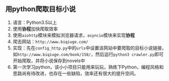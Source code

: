 ## 用python爬取目标小说
1. 语言：Python3.5以上
2. 使用**协程**加快爬取效率
3. 使用`aiohttp`模块来模拟浏览器请求，`asyncio`模块来实现**协程**
4. 爬去网站：`http://www.biqiuge.com/`
5. 实现：先在`config_http.py`中的`urls`中设置该网站中要爬取的目标小说链接，如`http://www.biqiuge.com/book/158/`，然后运行`python3 crawler.py`即可开始爬取，并将小说保存到novels中
6. 第一次学习python，该小小项目只能用来玩玩，熟练下Python，编程风格和思路尚有待改进，也存在一些缺陷，效率还有很大的提升空间。